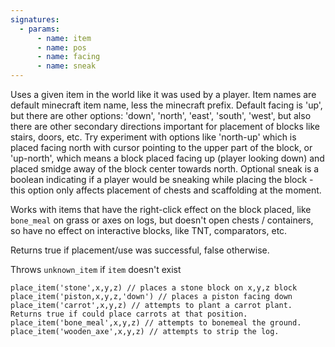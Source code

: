 ```yaml
---
signatures:
  - params:
      - name: item
      - name: pos
      - name: facing
      - name: sneak
---
```


Uses a given item in the world like it was used by a player. Item names are default minecraft item name,
less the minecraft prefix. Default facing is 'up', but there are other options: 'down', 'north', 'east', 'south',
'west', but also there are other secondary directions important for placement of blocks like stairs, doors, etc.
Try experiment with options like 'north-up' which is placed facing north with cursor pointing to the upper part of the
block, or 'up-north', which means a block placed facing up (player looking down) and placed smidge away of the block
center towards north. Optional sneak is a boolean indicating if a player would be sneaking while placing the
block - this option only affects placement of chests and scaffolding at the moment.

Works with items that have the right-click effect on the block placed, like `bone_meal` on grass or axes on logs,
but doesn't open chests / containers, so have no effect on interactive blocks, like TNT, comparators, etc.

Returns true if placement/use was
successful, false otherwise.

Throws `unknown_item` if `item` doesn't exist

```scarpet
place_item('stone',x,y,z) // places a stone block on x,y,z block
place_item('piston,x,y,z,'down') // places a piston facing down
place_item('carrot',x,y,z) // attempts to plant a carrot plant. Returns true if could place carrots at that position.
place_item('bone_meal',x,y,z) // attempts to bonemeal the ground.
place_item('wooden_axe',x,y,z) // attempts to strip the log.
```
